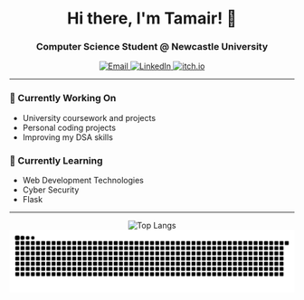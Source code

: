 

<h1 align="center">Hi there, I'm Tamair! 👋</h1>

<h3 align="center">Computer Science Student @ Newcastle University</h3>

<p align="center">
  <a href="mailto:tvassib2@gmail.com">
    <img src="https://img.shields.io/badge/Email-D14836?style=for-the-badge&logo=gmail&logoColor=white" alt="Email"/>
  </a>
  <a href="https://www.linkedin.com/in/tamer-vassib-552220279">
    <img src="https://img.shields.io/badge/LinkedIn-0077B5?style=for-the-badge&logo=linkedin&logoColor=white" alt="LinkedIn"/>
<a href="https://radioactiveant7.itch.io/">
    <img src="https://img.shields.io/badge/itch.io-FA5C5C?style=for-the-badge&logo=itch.io&logoColor=white" alt="itch.io"/>
</a>

</p>

---

### 🔭 Currently Working On
- University coursework and projects
- Personal coding projects
- Improving my DSA skills

### 🌱 Currently Learning                                                                                      
- Web Development Technologies
- Cyber Security
- Flask


---

<div align = center>
  
  ![Top Langs](https://github-readme-stats.vercel.app/api/top-langs/?username=TamairNV&layout=compact&theme=nightowl&bg_color=00000000&card_width=800&hide_border=true)
  ![snake gif](https://github.com/TamairNV/TamairNV/blob/output/github-snake-dark.svg)

</div>

